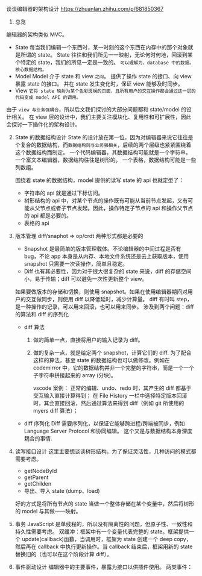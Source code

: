 谈谈编辑器的架构设计
https://zhuanlan.zhihu.com/p/681850367

1. 总览

编辑器的架构类似 MVC。

- State
  每当我们编辑一个东西时，某一时刻的这个东西在内存中的那个对象就是所谓的 state。
  State 往往和我们所见一一映射，无论何时何地，回滚到某个特定的 state，我们的所见一定是一致的。
  `可以理解为，database 中的数据。核心数据结构。`
- Model
  Model 介于 state 和 view `之间`。
  提供了操作 state 的接口、向 view 暴露 state 的接口。
  并在 state 发生变化时，保证 view 能够及时同步。
- View
  `它将 state 映射为某个色彩斑斓的页面，且所有用户的交互操作都会通过这一层的代码变成 model API 的调用。`

由于 `view 与业务强耦合`，所以后文我们探讨的大部分问题都和 state/model 的设计相关。
在 view 层的设计中，我们主要关注模块化、复用性和可扩展性，因此会探讨一下插件化的架构设计。

2. State 的数据结构设计
   State 的设计放在第一位，因为对编辑器来说它往往是个复合的数据结构，而`数据结构则与业务强相关`，后续的两个层级也紧紧围绕着这个数据结构而制定。
   一个代码编辑器，其数据结构可能就是一个字符串。
   一个富文本编辑器，数据结构往往是树形的。
   一个表格，数据结构可能是一些列数组。

   围绕着 state 的数据结构，model 提供的读写 state 的 api 也就定型了：

   - 字符串的 api 就是通过下标访问。
   - 树形结构的 api 中，对某个节点的操作既有可能从当前节点发起，又有可能从父节点或者子节点发起。因此，操作特定子节点的 api 和操作父节点的 api 都是必要的。
   - 表格的 api

3. 版本管理
   diff/snaphot => op/crdt
   两种形式都是必要的

   - Snapshot 是最简单的版本管理载体。不论编辑器的中间过程是否有 bug，不论 app 本身是从内存、本地文件系统还是云上获取版本，使用 snapshot 只需要一次读操作，简单且稳定。
   - Diff 也有其必要性，因为对于很大很复杂的 state 来说，diff 的存储空间小，易于传输；diff 可以避免一次性更新整个 view。

   如果要做版本的存储和切换，则使用 snapshot。如果在使用编辑器期间对用户的交互做同步，则使用 diff 以降低延时，减少计算量。
   diff 有时叫 step，是一种操作的记录，可以用来回滚，也可以用来同步。
   涉及到两个问题：diff 的算法和 diff 的序列化

   - diff 算法

     1. 做的简单一点，直接将用户的输入记录为 diff。
     2. 做的复杂一点，就是给定两个 snapshot，计算它们的 diff.
        为了配合这样的算法，甚至 state 的数据结构也可以做修改。例如在 codemirror 中，它的数据结构并非一个完整的字符串，而是一个一个子字符串拼接起来的 array (分块)。

        vscode 案例：
        正常的编辑、undo、redo 时，其产生的 diff 都基于交互输入直接计算得到；
        在 File History 一栏中选择特定版本回滚时，其会直接回滚，然后通过算法来得到 diff（例如 git 所使用的 myers diff 算法）；

   - diff 序列化
     Diff 需要序列化，以保证它能够跨进程/跨端被同步，例如 Language Server Protocol 和协同编辑。
     这个又是与数据结构本身深度耦合的事情.

4. 读写接口设计
   这里主要想谈谈树形结构。为了保证灵活性，几种访问的模式都需要考虑。

   - getNodeById
   - getParent
   - getChilden
   - 导出、导入 state (dump、load)

   好的方式是将所有节点的 state 当做一个整体存储在某个变量中，然后将树形的 model 与其做一一映射。

5. 事务
   JavaScript 是单线程的，所以没有隔离性的问题，但原子性、一致性和持久性需要考虑。
   双缓冲：框架中有一个变量代表完整的 state。框架提供一个 update(callback)函数，当调用时，框架为 state 创建一个 deep copy，然后再在 callback 中执行更新操作。当 callback 结束后，框架用新的 state 替换旧的（也可以在这个阶段计算 diff）。
6. 事件驱动设计
   编辑器中的主要事件，暴露为接口以供插件使用。
   两类事件：
